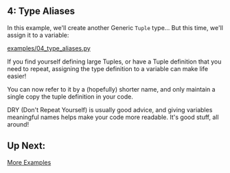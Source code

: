 ## 4: Type Aliases

In this example, we'll create another Generic `Tuple` type... But this time, we'll assign it to a variable:

[examples/04_type_aliases.py](https://github.com/pluralsight/intro-to-python-typing/examples/04_type_aliases.py)

If you find yourself defining large Tuples, or have a Tuple definition that you need to repeat, assigning the type definition to a variable can make life easier!

You can now refer to it by a (hopefully) shorter name, and only maintain a single copy the tuple definition in your code.

DRY (Don't Repeat Yourself) is usually good advice, and giving variables meaningful names helps make your code more readable. It's good stuff, all around!


## Up Next:

[More Examples](https://github.com/pluralsight/intro-to-python-typing/blob/master/tutorials/05_more_examples.md)

